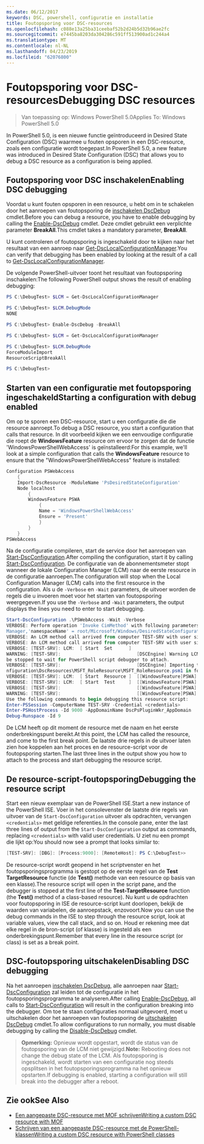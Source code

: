 ```yaml
---
ms.date: 06/12/2017
keywords: DSC, powershell, configuratie en installatie
title: Foutopsporing voor DSC-resources
ms.openlocfilehash: c088e13a25ba31ceebaf52b2d24b5d32b96ae2fc
ms.sourcegitcommit: e7445ba8203da304286c591ff513900ad1c244a4
ms.translationtype: MT
ms.contentlocale: nl-NL
ms.lasthandoff: 04/23/2019
ms.locfileid: "62076800"
---
```

# <a name="debugging-dsc-resources"></a><span data-ttu-id="a7035-103">Foutopsporing voor DSC-resources</span><span class="sxs-lookup"><span data-stu-id="a7035-103">Debugging DSC resources</span></span>

> <span data-ttu-id="a7035-104">Van toepassing op: Windows PowerShell 5.0</span><span class="sxs-lookup"><span data-stu-id="a7035-104">Applies To: Windows PowerShell 5.0</span></span>

<span data-ttu-id="a7035-105">In PowerShell 5.0, is een nieuwe functie geïntroduceerd in Desired State Configuration (DSC) waarmee u fouten opsporen in een DSC-resource, zoals een configuratie wordt toegepast.</span><span class="sxs-lookup"><span data-stu-id="a7035-105">In PowerShell 5.0, a new feature was introduced in Desired State Configuration (DSC) that allows you to debug a DSC resource as a configuration is being applied.</span></span>

## <a name="enabling-dsc-debugging"></a><span data-ttu-id="a7035-106">Foutopsporing voor DSC inschakelen</span><span class="sxs-lookup"><span data-stu-id="a7035-106">Enabling DSC debugging</span></span>
<span data-ttu-id="a7035-107">Voordat u kunt fouten opsporen in een resource, u hebt om in te schakelen door het aanroepen van foutopsporing de [inschakelen DscDebug](/powershell/module/PSDesiredStateConfiguration/Enable-DscDebug) cmdlet.</span><span class="sxs-lookup"><span data-stu-id="a7035-107">Before you can debug a resource, you have to enable debugging by calling the [Enable-DscDebug](/powershell/module/PSDesiredStateConfiguration/Enable-DscDebug) cmdlet.</span></span>
<span data-ttu-id="a7035-108">Deze cmdlet gebruikt een verplichte parameter **BreakAll**.</span><span class="sxs-lookup"><span data-stu-id="a7035-108">This cmdlet takes a mandatory parameter, **BreakAll**.</span></span>

<span data-ttu-id="a7035-109">U kunt controleren of foutopsporing is ingeschakeld door te kijken naar het resultaat van een aanroep naar [Get-DscLocalConfigurationManager](/powershell/module/PSDesiredStateConfiguration/Get-DscLocalConfigurationManager).</span><span class="sxs-lookup"><span data-stu-id="a7035-109">You can verify that debugging has been enabled by looking at the result of a call to [Get-DscLocalConfigurationManager](/powershell/module/PSDesiredStateConfiguration/Get-DscLocalConfigurationManager).</span></span>

<span data-ttu-id="a7035-110">De volgende PowerShell-uitvoer toont het resultaat van foutopsporing inschakelen:</span><span class="sxs-lookup"><span data-stu-id="a7035-110">The following PowerShell output shows the result of enabling debugging:</span></span>


```powershell
PS C:\DebugTest> $LCM = Get-DscLocalConfigurationManager

PS C:\DebugTest> $LCM.DebugMode
NONE

PS C:\DebugTest> Enable-DscDebug -BreakAll

PS C:\DebugTest> $LCM = Get-DscLocalConfigurationManager

PS C:\DebugTest> $LCM.DebugMode
ForceModuleImport
ResourceScriptBreakAll

PS C:\DebugTest>
```


## <a name="starting-a-configuration-with-debug-enabled"></a><span data-ttu-id="a7035-111">Starten van een configuratie met foutopsporing ingeschakeld</span><span class="sxs-lookup"><span data-stu-id="a7035-111">Starting a configuration with debug enabled</span></span>
<span data-ttu-id="a7035-112">Om op te sporen een DSC-resource, start u een configuratie die die resource aanroept.</span><span class="sxs-lookup"><span data-stu-id="a7035-112">To debug a DSC resource, you start a configuration that calls that resource.</span></span>
<span data-ttu-id="a7035-113">In dit voorbeeld kijken we een eenvoudige configuratie die roept de **WindowsFeature** resource om ervoor te zorgen dat de functie 'WindowsPowerShellWebAccess' is geïnstalleerd:</span><span class="sxs-lookup"><span data-stu-id="a7035-113">For this example, we'll look at a simple configuration that calls the **WindowsFeature** resource to ensure that the "WindowsPowerShellWebAccess" feature is installed:</span></span>

```powershell
Configuration PSWebAccess
    {
    Import-DscResource -ModuleName 'PsDesiredStateConfiguration'
    Node localhost
        {
        WindowsFeature PSWA
            {
            Name = 'WindowsPowerShellWebAccess'
            Ensure = 'Present'
            }
        }
    }
PSWebAccess
```
<span data-ttu-id="a7035-114">Na de configuratie compileren, start de service door het aanroepen van [Start-DscConfiguration](/powershell/module/psdesiredstateconfiguration/start-dscconfiguration).</span><span class="sxs-lookup"><span data-stu-id="a7035-114">After compiling the configuration, start it by calling [Start-DscConfiguration](/powershell/module/psdesiredstateconfiguration/start-dscconfiguration).</span></span>
<span data-ttu-id="a7035-115">De configuratie van de abonnementsmeter stopt wanneer de lokale Configuration Manager (LCM) naar de eerste resource in de configuratie aanroepen.</span><span class="sxs-lookup"><span data-stu-id="a7035-115">The configuration will stop when the Local Configuration Manager (LCM) calls into the first resource in the configuration.</span></span>
<span data-ttu-id="a7035-116">Als u de `-Verbose` en `-Wait` parameters, de uitvoer worden de regels die u invoeren moet voor het starten van foutopsporing weergegeven.</span><span class="sxs-lookup"><span data-stu-id="a7035-116">If you use the `-Verbose` and `-Wait` parameters, the output displays the lines you need to enter to start debugging.</span></span>

```powershell
Start-DscConfiguration .\PSWebAccess -Wait -Verbose
VERBOSE: Perform operation 'Invoke CimMethod' with following parameters, ''methodName' = SendConfigurationApply,'className' = MSFT_DSCLocalConfiguration
Manager,'namespaceName' = root/Microsoft/Windows/DesiredStateConfiguration'.
VERBOSE: An LCM method call arrived from computer TEST-SRV with user sid S-1-5-21-2127521184-1604012920-1887927527-108583.
VERBOSE: An LCM method call arrived from computer TEST-SRV with user sid S-1-5-21-2127521184-1604012920-1887927527-108583.
VERBOSE: [TEST-SRV]: LCM:  [ Start  Set      ]
WARNING: [TEST-SRV]:                            [DSCEngine] Warning LCM is in Debug 'ResourceScriptBreakAll' mode.  Resource script processing will
be stopped to wait for PowerShell script debugger to attach.
VERBOSE: [TEST-SRV]:                            [DSCEngine] Importing the module C:\WINDOWS\system32\WindowsPowerShell\v1.0\Modules\PSDesiredStateCo
nfiguration\DscResources\MSFT_RoleResource\MSFT_RoleResource.psm1 in force mode.
VERBOSE: [TEST-SRV]: LCM:  [ Start  Resource ]  [[WindowsFeature]PSWA]
VERBOSE: [TEST-SRV]: LCM:  [ Start  Test     ]  [[WindowsFeature]PSWA]
VERBOSE: [TEST-SRV]:                            [[WindowsFeature]PSWA] Importing the module MSFT_RoleResource in force mode.
WARNING: [TEST-SRV]:                            [[WindowsFeature]PSWA] Resource is waiting for PowerShell script debugger to attach.
Use the following commands to begin debugging this resource script:
Enter-PSSession -ComputerName TEST-SRV -Credential <credentials>
Enter-PSHostProcess -Id 9000 -AppDomainName DscPsPluginWkr_AppDomain
Debug-Runspace -Id 9
```
<span data-ttu-id="a7035-117">De LCM heeft op dit moment de resource met de naam en het eerste onderbrekingspunt bereikt.</span><span class="sxs-lookup"><span data-stu-id="a7035-117">At this point, the LCM has called the resource, and come to the first break point.</span></span>
<span data-ttu-id="a7035-118">De laatste drie regels in de uitvoer laten zien hoe koppelen aan het proces en de resource-script voor de foutopsporing starten.</span><span class="sxs-lookup"><span data-stu-id="a7035-118">The last three lines in the output show you how to attach to the process and start debugging the resource script.</span></span>

## <a name="debugging-the-resource-script"></a><span data-ttu-id="a7035-119">De resource-script-foutopsporing</span><span class="sxs-lookup"><span data-stu-id="a7035-119">Debugging the resource script</span></span>

<span data-ttu-id="a7035-120">Start een nieuw exemplaar van de PowerShell ISE.</span><span class="sxs-lookup"><span data-stu-id="a7035-120">Start a new instance of the PowerShell ISE.</span></span>
<span data-ttu-id="a7035-121">Voer in het consolevenster de laatste drie regels van uitvoer van de `Start-DscConfiguration` uitvoer als opdrachten, vervangen `<credentials>` met geldige referenties.</span><span class="sxs-lookup"><span data-stu-id="a7035-121">In the console pane, enter the last three lines of output from the `Start-DscConfiguration` output as commands, replacing `<credentials>` with valid user credentials.</span></span>
<span data-ttu-id="a7035-122">U ziet nu een prompt die lijkt op:</span><span class="sxs-lookup"><span data-stu-id="a7035-122">You should now see a prompt that looks similar to:</span></span>

```powershell
[TEST-SRV]: [DBG]: [Process:9000]: [RemoteHost]: PS C:\DebugTest>>
```

<span data-ttu-id="a7035-123">De resource-script wordt geopend in het scriptvenster en het foutopsporingsprogramma is gestopt op de eerste regel van de **Test TargetResource** functie (de **Test()** methode van een resource op basis van een klasse).</span><span class="sxs-lookup"><span data-stu-id="a7035-123">The resource script will open in the script pane, and the debugger is stopped at the first line of the **Test-TargetResource** function (the **Test()** method of a class-based resource).</span></span>
<span data-ttu-id="a7035-124">Nu kunt u de opdrachten voor foutopsporing in ISE de resource-script kunt doorlopen, bekijk de waarden van variabelen, de aanroepstack, enzovoort.</span><span class="sxs-lookup"><span data-stu-id="a7035-124">Now you can use the debug commands in the ISE to step through the resource script, look at variable values, view the call stack, and so on.</span></span> <span data-ttu-id="a7035-125">Houd er rekening mee dat elke regel in de bron-script (of klasse) is ingesteld als een onderbrekingspunt.</span><span class="sxs-lookup"><span data-stu-id="a7035-125">Remember that every line in the resource script (or class) is set as a break point.</span></span>

## <a name="disabling-dsc-debugging"></a><span data-ttu-id="a7035-126">DSC-foutopsporing uitschakelen</span><span class="sxs-lookup"><span data-stu-id="a7035-126">Disabling DSC debugging</span></span>

<span data-ttu-id="a7035-127">Na het aanroepen [inschakelen DscDebug](/powershell/module/PSDesiredStateConfiguration/Enable-DscDebug), alle aanroepen naar [Start-DscConfiguration](/powershell/module/psdesiredstateconfiguration/start-dscconfiguration) zal leiden tot de configuratie in het foutopsporingsprogramma te analyseren.</span><span class="sxs-lookup"><span data-stu-id="a7035-127">After calling [Enable-DscDebug](/powershell/module/PSDesiredStateConfiguration/Enable-DscDebug), all calls to [Start-DscConfiguration](/powershell/module/psdesiredstateconfiguration/start-dscconfiguration) will result in the configuration breaking into the debugger.</span></span> <span data-ttu-id="a7035-128">Om toe te staan configuraties normaal uitgevoerd, moet u uitschakelen door het aanroepen van foutopsporing de [uitschakelen DscDebug](/powershell/module/PSDesiredStateConfiguration/Disable-DscDebug) cmdlet.</span><span class="sxs-lookup"><span data-stu-id="a7035-128">To allow configurations to run normally, you must disable debugging by calling the [Disable-DscDebug](/powershell/module/PSDesiredStateConfiguration/Disable-DscDebug) cmdlet.</span></span>

><span data-ttu-id="a7035-129">**Opmerking:** Opnieuw wordt opgestart, wordt de status van de foutopsporing van de LCM niet gewijzigd.</span><span class="sxs-lookup"><span data-stu-id="a7035-129">**Note:** Rebooting does not change the debug state of the LCM.</span></span> <span data-ttu-id="a7035-130">Als foutopsporing is ingeschakeld, wordt starten van een configuratie nog steeds opsplitsen in het foutopsporingsprogramma na het opnieuw opstarten.</span><span class="sxs-lookup"><span data-stu-id="a7035-130">If debugging is enabled, starting a configuration will still break into the debugger after a reboot.</span></span>

## <a name="see-also"></a><span data-ttu-id="a7035-131">Zie ook</span><span class="sxs-lookup"><span data-stu-id="a7035-131">See Also</span></span>

- [<span data-ttu-id="a7035-132">Een aangepaste DSC-resource met MOF schrijven</span><span class="sxs-lookup"><span data-stu-id="a7035-132">Writing a custom DSC resource with MOF</span></span>](../resources/authoringResourceMOF.md)
- [<span data-ttu-id="a7035-133">Schrijven van een aangepaste DSC-resource met de PowerShell-klassen</span><span class="sxs-lookup"><span data-stu-id="a7035-133">Writing a custom DSC resource with PowerShell classes</span></span>](../resources/authoringResourceClass.md)
